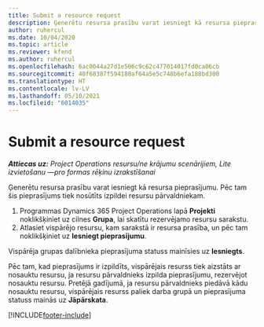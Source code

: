 ```yaml
---
title: Submit a resource request
description: Ģenerētu resursa prasību varat iesniegt kā resursa pieprasījumu. Pēc tam šis pieprasījums tiek nosūtīts izpildei resursu pārvaldniekam.
author: ruhercul
ms.date: 10/04/2020
ms.topic: article
ms.reviewer: kfend
ms.author: ruhercul
ms.openlocfilehash: 6ac0044a27d1e506c9c62c477014017fd0ca06cb
ms.sourcegitcommit: 40f68387f594180af64a5e5c748b6efa188bd300
ms.translationtype: HT
ms.contentlocale: lv-LV
ms.lasthandoff: 05/10/2021
ms.locfileid: "6014035"
---
```

# <a name="submit-a-resource-request"></a>Submit a resource request

_**Attiecas uz:** Project Operations resursu/ne krājumu scenārijiem, Lite izvietošanu —pro formas rēķinu izrakstīšanai_

Ģenerētu resursa prasību varat iesniegt kā resursa pieprasījumu. Pēc tam šis pieprasījums tiek nosūtīts izpildei resursu pārvaldniekam.

1. Programmas Dynamics 365 Project Operations lapā **Projekti** noklikšķiniet uz cilnes **Grupa**, lai skatītu rezervējamo resursu sarakstu. 
2. Atlasiet vispārējo resursu, kam sarakstā ir resursa prasība, un pēc tam noklikšķiniet uz **Iesniegt pieprasījumu**.

Vispārēja grupas dalībnieka pieprasījuma statuss mainīsies uz **Iesniegts**.

Pēc tam, kad pieprasījums ir izpildīts, vispārējais resurss tiek aizstāts ar nosauktu resursu, ja resursu pārvaldnieks izpilda pieprasījumu, rezervējot nosauktu resursu. Pretējā gadījumā, ja resursu pārvaldnieks piedāvā kādu nosauktu resursu, vispārējais resurss paliek darba grupā un pieprasījuma statuss mainās uz **Jāpārskata**.


[!INCLUDE[footer-include](../includes/footer-banner.md)]